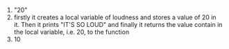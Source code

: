 <ol>

<li>
"20"</li>
<li> firstly it creates a local variable of loudness and stores a value of 20 in it. Then it prints "IT'S SO LOUD" and finally it returns the value contain in the local variable, i.e. 20, to the function</li>
<li> 10 </li>
